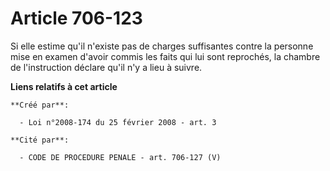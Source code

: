 # Article 706-123

Si elle estime qu'il n'existe pas de charges suffisantes contre la personne mise en examen d'avoir commis les faits qui lui
sont reprochés, la chambre de l'instruction déclare qu'il n'y a lieu à suivre.

**Liens relatifs à cet article**

	**Créé par**:

	  - Loi n°2008-174 du 25 février 2008 - art. 3

	**Cité par**:

	  - CODE DE PROCEDURE PENALE - art. 706-127 (V)
